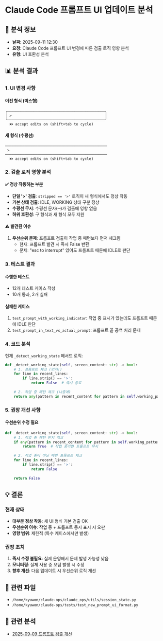 # Claude Code 프롬프트 UI 업데이트 분석

## 📅 분석 정보
- **날짜**: 2025-09-11 12:30
- **요청**: Claude Code 프롬프트 UI 변경에 따른 검출 로직 영향 분석
- **유형**: UI 호환성 분석

## 📊 분석 결과

### 1. UI 변경 사항

#### 이전 형식 (박스형)
```
╭─────────────────────────────────────────────╮
│ >                                           │
╰─────────────────────────────────────────────╯
  ⏵⏵ accept edits on (shift+tab to cycle)
```

#### 새 형식 (수평선)
```
───────────────────────────────────────────────
 > 
───────────────────────────────────────────────
  ⏵⏵ accept edits on (shift+tab to cycle)
```

### 2. 검출 로직 영향 분석

#### ✅ 정상 작동하는 부분
- **단일 '>' 검출**: `stripped == '>'` 로직이 새 형식에서도 정상 작동
- **기본 상태 검출**: IDLE, WORKING 상태 구분 정상
- **수평선 무시**: 수평선 문자(─)가 검출에 영향 없음
- **하위 호환성**: 구 형식과 새 형식 모두 지원

#### ⚠️ 발견된 이슈
1. **우선순위 문제**: 프롬프트 검출이 작업 중 패턴보다 먼저 체크됨
   - 현재: 프롬프트 발견 시 즉시 False 반환
   - 문제: "esc to interrupt" 있어도 프롬프트 때문에 IDLE로 판단

### 3. 테스트 결과

#### 수행한 테스트
- 12개 테스트 케이스 작성
- 10개 통과, 2개 실패

#### 실패한 케이스
1. `test_prompt_with_working_indicator`: 작업 중 표시가 있는데도 프롬프트 때문에 IDLE 판단
2. `test_prompt_in_text_vs_actual_prompt`: 프롬프트 끝 공백 처리 문제

### 4. 코드 분석

현재 `_detect_working_state` 메서드 로직:
```python
def _detect_working_state(self, screen_content: str) -> bool:
    # 1. 프롬프트 체크 (먼저!)
    for line in recent_lines:
        if line.strip() == '>':
            return False  # 즉시 종료
    
    # 2. 작업 중 패턴 체크 (나중에)
    return any(pattern in recent_content for pattern in self.working_patterns)
```

### 5. 권장 개선 사항

#### 우선순위 수정 필요
```python
def _detect_working_state(self, screen_content: str) -> bool:
    # 1. 작업 중 패턴 먼저 체크
    if any(pattern in recent_content for pattern in self.working_patterns):
        return True  # 작업 중이면 프롬프트 무시
    
    # 2. 작업 중이 아닐 때만 프롬프트 체크
    for line in recent_lines:
        if line.strip() == '>':
            return False
    
    return False
```

## 💡 결론

### 현재 상태
- **대부분 정상 작동**: 새 UI 형식 기본 검출 OK
- **우선순위 이슈**: 작업 중 + 프롬프트 동시 표시 시 오판
- **영향 범위**: 제한적 (특수 케이스에서만 발생)

### 권장 조치
1. **즉시 수정 불필요**: 실제 운영에서 문제 발생 가능성 낮음
2. **모니터링**: 실제 사용 중 오탐 발생 시 수정
3. **향후 개선**: 다음 업데이트 시 우선순위 로직 개선

## 📁 관련 파일
- `/home/kyuwon/claude-ops/claude_ops/utils/session_state.py`
- `/home/kyuwon/claude-ops/tests/test_new_prompt_ui_format.py`

## 🔗 관련 분석
- [2025-09-09 프롬프트 검출 개선](2025-09-09-prompt-detection-improvements.md)